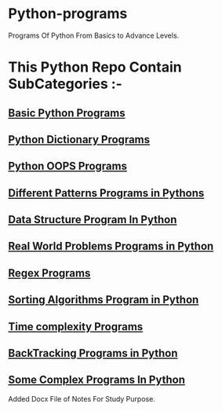 # Python-programs
Programs Of Python From Basics to Advance Levels.

# This Python Repo Contain SubCategories :-

## [Basic Python Programs](Basic-programs)
## [Python Dictionary Programs](Dictionary)
## [Python OOPS Programs](OOPS)
## [Different Patterns Programs in Pythons](Patterns)
## [Data Structure Program In Python](Data_structures)
## [Real World Problems Programs in Python](Real-world)
## [Regex Programs](Regex)
## [Sorting Algorithms  Program in Python](Sortings)
## [Time complexity Programs](Time_Complexity)
## [BackTracking Programs in Python](Backtracking)
## [Some Complex Programs In Python](Complex)

Added Docx File of Notes For Study Purpose.
